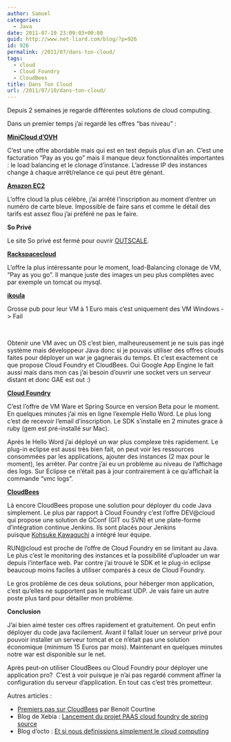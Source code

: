 ```yaml
---
author: Samuel
categories:
  - Java
date: 2011-07-10 23:09:03+00:00
guid: http://www.net-liard.com/blog/?p=926
id: 926
permalink: /2011/07/dans-ton-cloud/
tags:
  - cloud
  - Cloud Foundry
  - CloudBees
title: Dans Ton Cloud
url: /2011/07/10/dans-ton-cloud/
---
```


Depuis 2 semaines je regarde différentes solutions de cloud computing.

Dans un premier temps j&#8217;ai regardé les offres &#8220;bas niveau&#8221; :

**[MiniCloud d&#8217;OVH](http://www.ovh.com/fr/cloud/)**

C&#8217;est une offre abordable mais qui est en test depuis plus d&#8217;un an. C&#8217;est une facturation &#8220;Pay as you go&#8221; mais il manque deux fonctionnalités importantes : le load balancing et le clonage d&#8217;instance. L&#8217;adresse IP des instances change à chaque arrêt/relance ce qui peut être génant.

**[Amazon EC2](http://aws.amazon.com/fr/ec2/)**

L&#8217;offre cloud la plus célèbre, j&#8217;ai arrêté l&#8217;inscription au moment d&#8217;entrer un numéro de carte bleue. Impossible de faire sans et comme le détail des tarifs est assez flou j&#8217;ai préféré ne pas le faire.

**So Privé**

Le site So privé est fermé pour ouvrir [OUTSCALE](http://www.outscale.com/).

**[Rackspacecloud](http://www.rackspace.com/cloud/)**

L&#8217;offre la plus intéressante pour le moment, load-Balancing clonage de VM, &#8220;Pay as you go&#8221;. Il manque juste des images un peu plus complètes avec par exemple un tomcat ou mysql.

**[ikoula](http://express.ikoula.com/vm)**

Grosse pub pour leur VM à 1 Euro mais c&#8217;est uniquement des VM Windows -> Fail

&nbsp;

Obtenir une VM avec un OS c&#8217;est bien, malheureusement je ne suis pas ingé système mais développeur Java donc si je pouvais utiliser des offres clouds faites pour déployer un war je gagnerais du temps. Et c&#8217;est exactement ce que propose Cloud Foundry et CloudBees. Oui Google App Engine le fait aussi mais dans mon cas j&#8217;ai besoin d&#8217;ouvrir une socket vers un serveur distant et donc GAE est out :)

**[Cloud Foundry](http://www.cloudfoundry.com/)**

C&#8217;est l&#8217;offre de VM Ware et Spring Source en version Beta pour le moment. En quelques minutes j&#8217;ai mis en ligne l&#8217;exemple Hello Word. Le plus long c&#8217;est de recevoir l&#8217;email d&#8217;inscription. Le SDK s&#8217;installe en 2 minutes grace à ruby (gem est pré-installé sur Mac).

Après le Hello Word j&#8217;ai déployé un war plus complexe très rapidement. Le plug-in eclipse est aussi très bien fait, on peut voir les ressources consommées par les applications, ajouter des instances (2 max pour le moment), les arrêter. Par contre j&#8217;ai eu un problème au niveau de l&#8217;affichage des logs. Sur Eclipse ce n&#8217;était pas à jour contrairement à ce qu&#8217;affichait la commande &#8220;vmc logs&#8221;.

**[CloudBees](http://www.cloudbees.com/)**

Là encore CloudBees propose une solution pour déployer du code Java simplement. Le plus par rapport à Cloud Foundry c&#8217;est l&#8217;offre DEV@cloud qui propose une solution de GConf (GIT ou SVN) et une plate-forme d&#8217;intégration continue Jenkins. Ils sont placés pour Jenkins puisque [Kohsuke Kawaguchi](http://twitter.com/#!/kohsukekawa) a intégré leur équipe.

RUN@cloud est proche de l&#8217;offre de Cloud Foundry en se limitant au Java. Le plus c&#8217;est le monitoring des instances et la possibilité d&#8217;uploader un war depuis l&#8217;interface web. Par contre j&#8217;ai trouvé le SDK et le plug-in eclipse beaucoup moins faciles à utiliser comparés à ceux de Cloud Foundry.

Le gros problème de ces deux solutions, pour héberger mon application, c&#8217;est qu&#8217;elles ne supportent pas le multicast UDP. Je vais faire un autre poste plus tard pour détailler mon problème.

**Conclusion**

J&#8217;ai bien aimé tester ces offres rapidement et gratuitement. On peut enfin déployer du code java facilement. Avant il fallait louer un serveur privé pour pouvoir installer un serveur tomcat et ce n&#8217;était pas une solution économique (minimum 15 Euros par mois). Maintenant en quelques minutes notre war est disponible sur le net.

Après peut-on utiliser CloudBees ou Cloud Foundry pour déployer une application pro?  C&#8217;est à voir puisque je n&#8217;ai pas regardé comment affiner la configuration du serveur d&#8217;application. En tout cas c&#8217;est très prometteur.

Autres articles :

  * [Premiers pas sur CloudBees](http://blog.courtine.org/2011/07/10/premiers-pas-sur-cloudbees/) par Benoit Courtine
  * Blog de Xebia : [Lancement du projet PAAS cloud foundry de spring source](http://blog.xebia.fr/2011/04/13/lancement-du-projet-platform-as-a-service-cloud-foundry-de-spring-source/)
  * Blog d&#8217;octo : [Et si nous definissions simplement le cloud computing](http://blog.octo.com/et-si-nous-definissions-simplement-le-cloud-computing/)